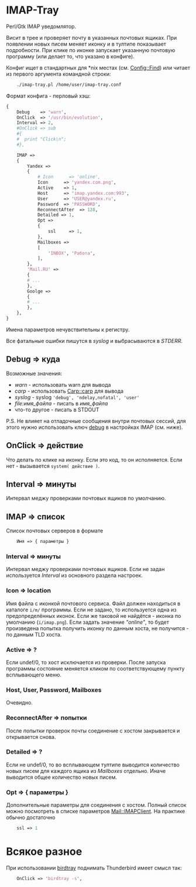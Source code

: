 # IMAP-Tray
Perl/Gtk IMAP уведомлятор.

Висит в трее и проверяет почту в указанных почтовых ящиках. При появлении новых писем меняет иконку и в тултипе показывает подробности. При клике по иконке запускает указанную почтовую программу (или делает то, что указано в конфиге).

Конфиг ищет в стандартных для *nix местах (см. [Config::Find](https://metacpan.org/pod/Config::Find)) или читает из первого аргумента командной строки:

```bash
    ./imap-tray.pl /home/user/imap-tray.conf
```

Формат конфига - перловый хэш:

```perl
{
    Debug    => 'warn',
    OnClick  => '/usr/bin/evolution',
    Interval => 2,
    #OnClick => sub
    #{
    #  print "Click\n";  
    #},

    IMAP =>
    {
        Yandex => 
        {
            # Icon      => 'online',
            Icon      => 'yandex.com.png',
            Active    => 1,
            Host      => 'imap.yandex.com:993',
            User      => 'USER@yandex.ru',
            Password  => 'PASSWORD',
            ReconnectAfter  => 128,
            Detailed => 1, 
            Opt =>
            {
                ssl     => 1,
            },
            Mailboxes =>
            [
                'INBOX', 'Работа',
            ],
        },
        'Mail.RU' => 
        {
        # ...
        },
        Goolge => 
        {
        # ...
        },
    },
}
```

Имена параметров нечувствительны к регистру.

Все фатальные ошибки пишутся в *syslog* и выбрасываются в *STDERR*.

## Debug => куда

Возможные значения:

* *warn* - использовать warn для вывода
* *carp* - использовать [Carp::carp](https://metacpan.org/pod/Carp) для вывода
* *syslog* - syslog `'debug', 'ndelay,nofatal', 'user'`
* *file:имя_файла* - писать в *имя_файла*
* что-то другое - писать в STDOUT

P.S. Не влияет на отладочные сообщения внутри почтовых сессий, для этого нужно использовать ключ [debug](https://metacpan.org/pod/Mail::IMAPClient#Debug) в настройках IMAP (см. ниже).

## OnClick => действие

Что делать по клике на иконку. Если это код, то он исполняется. Если нет - вызывается `system( действие )`.

## Interval => минуты

Интервал меджу проверками почтовых ящиков по умолчанию.

## IMAP => список

Список почтовых серверов в формате

```perl
    Имя => { параметры }
```

### Interval => минуты

Интервал меджу проверками почтовых ящиков. Если не задан используется *Interval* из основного раздела настроек.

### Icon => location

Имя файла с иконкой почтового сервиса. Файл должен находиться в каталоге `i/m/` программы. Если не задано, то используется одна из предопределённых иконок. Если же таковой не найдётся - иконка по умолчанию (`i/imap.png`).
Если задать значение *"online"*, то будет произведена попытка получить иконку по данным хоста, не получится - по данным TLD хоста.

### Active => ?

Если undef/0, то хост исключается из проверки. После запуска программы состояние меняется кликом по соответствующему пункту всплывающего меню.

### Host, User, Password, Mailboxes

Очевидно.

### ReconnectAfter => попытки

После *попытки* проверок почты соединение с хостом закрывается и открывается снова.

### Detailed => ?

Если не undef/0, то во всплывающем тултипе выводится количество новых писем для каждого ящика из *Mailboxes* отдельно. Иначе выводится общее количество новых писем.

### Opt => { параметры }

Дополнительные параметры для соединения с хостом. Полный список можно посмотреть в списке параметров [Mail::IMAPClient](https://metacpan.org/pod/Mail::IMAPClient#Parameters). На практике обычно достаточно 

```perl
    ssl => 1
```

# Всякое разное

При использовании [birdtray](https://github.com/gyunaev/birdtray) поднимать Thunderbird имеет смысл так:

```perl
    OnClick => 'birdtray -s',
```
